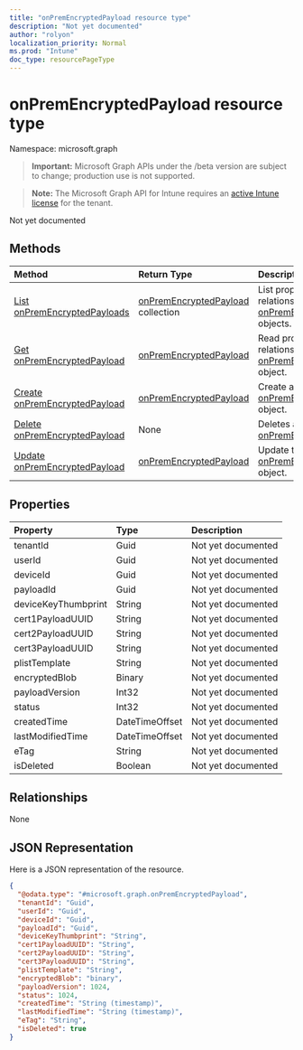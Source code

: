 ```yaml
---
title: "onPremEncryptedPayload resource type"
description: "Not yet documented"
author: "rolyon"
localization_priority: Normal
ms.prod: "Intune"
doc_type: resourcePageType
---
```


# onPremEncryptedPayload resource type

Namespace: microsoft.graph

> **Important:** Microsoft Graph APIs under the /beta version are subject to change; production use is not supported.

> **Note:** The Microsoft Graph API for Intune requires an [active Intune license](https://go.microsoft.com/fwlink/?linkid=839381) for the tenant.

Not yet documented

## Methods
|Method|Return Type|Description|
|:---|:---|:---|
|[List onPremEncryptedPayloads](../api/intune-raimportcerts-onpremencryptedpayload-list.md)|[onPremEncryptedPayload](../resources/intune-raimportcerts-onpremencryptedpayload.md) collection|List properties and relationships of the [onPremEncryptedPayload](../resources/intune-raimportcerts-onpremencryptedpayload.md) objects.|
|[Get onPremEncryptedPayload](../api/intune-raimportcerts-onpremencryptedpayload-get.md)|[onPremEncryptedPayload](../resources/intune-raimportcerts-onpremencryptedpayload.md)|Read properties and relationships of the [onPremEncryptedPayload](../resources/intune-raimportcerts-onpremencryptedpayload.md) object.|
|[Create onPremEncryptedPayload](../api/intune-raimportcerts-onpremencryptedpayload-create.md)|[onPremEncryptedPayload](../resources/intune-raimportcerts-onpremencryptedpayload.md)|Create a new [onPremEncryptedPayload](../resources/intune-raimportcerts-onpremencryptedpayload.md) object.|
|[Delete onPremEncryptedPayload](../api/intune-raimportcerts-onpremencryptedpayload-delete.md)|None|Deletes a [onPremEncryptedPayload](../resources/intune-raimportcerts-onpremencryptedpayload.md).|
|[Update onPremEncryptedPayload](../api/intune-raimportcerts-onpremencryptedpayload-update.md)|[onPremEncryptedPayload](../resources/intune-raimportcerts-onpremencryptedpayload.md)|Update the properties of a [onPremEncryptedPayload](../resources/intune-raimportcerts-onpremencryptedpayload.md) object.|

## Properties
|Property|Type|Description|
|:---|:---|:---|
|tenantId|Guid|Not yet documented|
|userId|Guid|Not yet documented|
|deviceId|Guid|Not yet documented|
|payloadId|Guid|Not yet documented|
|deviceKeyThumbprint|String|Not yet documented|
|cert1PayloadUUID|String|Not yet documented|
|cert2PayloadUUID|String|Not yet documented|
|cert3PayloadUUID|String|Not yet documented|
|plistTemplate|String|Not yet documented|
|encryptedBlob|Binary|Not yet documented|
|payloadVersion|Int32|Not yet documented|
|status|Int32|Not yet documented|
|createdTime|DateTimeOffset|Not yet documented|
|lastModifiedTime|DateTimeOffset|Not yet documented|
|eTag|String|Not yet documented|
|isDeleted|Boolean|Not yet documented|

## Relationships
None

## JSON Representation
Here is a JSON representation of the resource.
<!-- {
  "blockType": "resource",
  "keyProperty": "id",
  "@odata.type": "microsoft.graph.onPremEncryptedPayload"
}
-->
``` json
{
  "@odata.type": "#microsoft.graph.onPremEncryptedPayload",
  "tenantId": "Guid",
  "userId": "Guid",
  "deviceId": "Guid",
  "payloadId": "Guid",
  "deviceKeyThumbprint": "String",
  "cert1PayloadUUID": "String",
  "cert2PayloadUUID": "String",
  "cert3PayloadUUID": "String",
  "plistTemplate": "String",
  "encryptedBlob": "binary",
  "payloadVersion": 1024,
  "status": 1024,
  "createdTime": "String (timestamp)",
  "lastModifiedTime": "String (timestamp)",
  "eTag": "String",
  "isDeleted": true
}
```




